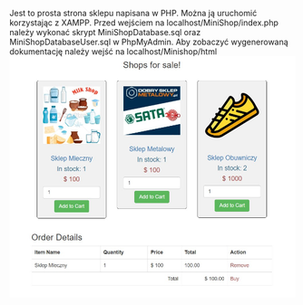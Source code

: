 Jest to prosta strona sklepu napisana w PHP.
Można ją uruchomić korzystając z XAMPP. 
Przed wejściem na localhost/MiniShop/index.php należy wykonać skrypt MiniShopDatabase.sql oraz MiniShopDatabaseUser.sql w PhpMyAdmin.
Aby zobaczyć wygenerowaną dokumentację należy wejść na localhost/Minishop/html
![Alt text](sample_images/sample_main_page.jpg?raw=true "Przykładowa główna strona sklepu")
